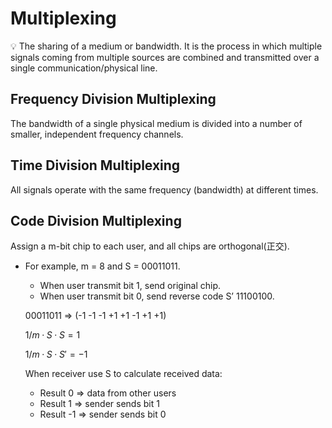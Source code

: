 # Multiplexing

<aside>
💡 The sharing of a medium or bandwidth. It is the process in which multiple signals coming from multiple sources are combined and transmitted over a single communication/physical line.

</aside>

## Frequency Division Multiplexing

The bandwidth of a single physical medium is divided into a number of smaller, independent frequency channels. 

## **Time Division Multiplexing**

All signals operate with the same frequency (bandwidth) at different times. 

## Code Division Multiplexing

Assign a m-bit chip to each user, and all chips are orthogonal(正交).

- For example, m = 8 and S = 00011011.
    - When user transmit bit 1, send original chip.
    - When user transmit bit 0, send reverse code S’ 11100100.
    
    00011011 ⇒ (-1 -1 -1 +1 +1 -1 +1 +1)
    
    $1/m·S·S=1$      
    
    $1/m·S·S'=-1$
    
    When receiver use S to calculate received data:
    
    - Result 0 ⇒ data from other users
    - Result 1 ⇒ sender sends bit 1
    - Result -1 ⇒ sender sends bit 0